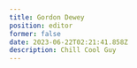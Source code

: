 ```yaml
---
title: Gordon Dewey
position: editor
former: false
date: 2023-06-22T02:21:41.858Z
description: Chill Cool Guy
---
```

